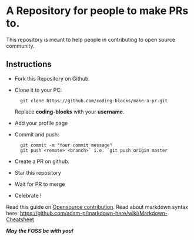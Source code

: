 # A Repository for people to make PRs to.
This repository is meant to help people in contributing to open source community.

## Instructions

- Fork this Repository on Github.
- Clone it to your PC:

        git clone https://github.com/coding-blocks/make-a-pr.git
  Replace **coding-blocks** with your **username**.
- Add your profile page
- Commit and push:

        git commit -m "Your commit message"
        git push <remote> <branch>` i.e. `git push origin master
- Create a PR on github.
- Star this repository
- Wait for PR to merge
- Celebrate !

Read this guide on [Opensource contribution](https://opensource.guide/).
Read about markdown syntax here: https://github.com/adam-p/markdown-here/wiki/Markdown-Cheatsheet

***May the FOSS be with you!***

